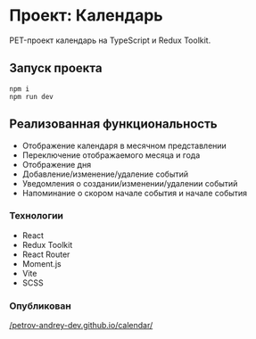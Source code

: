 # Проект: Календарь
PET-проект календарь на TypeScript и Redux Toolkit.

## Запуск проекта 
```
npm i
npm run dev
```

## Реализованная функциональность
+ Отображение календаря в месячном представлении
+ Переключение отображаемого месяца и года
+ Отображение дня
+ Добавление/изменение/удаление событий
+ Уведомления о создании/изменении/удалении событий
+ Напоминание о скором начале события и начале события

### Технологии
+ React
+ Redux Toolkit
+ React Router
+ Moment.js
+ Vite
+ SCSS

### Опубликован
[/petrov-andrey-dev.github.io/calendar/](https://petrov-andrey-dev.github.io/calendar/)

